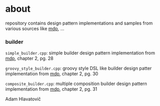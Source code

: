 # about

repository contains design pattern implementations and samples from various sources like [mdp], ...


### builder

`simple_builder.cpp`: simple builder design pattern implementation from [mdp], chapter 2, pg. 28

`groovy_style_builder.cpp`: groovy style DSL like builder design patter implementation from [mdp], chapter 2, pg. 30

`composite_builder.cpp`: multiple composition builder design pattern implementation from [mdp], chapter 2, pg. 31

[mdp]: https://leanpub.com/design-patterns-modern-cpp/	"Design Patterns in Modern C++"

Adam Hlavatovič
